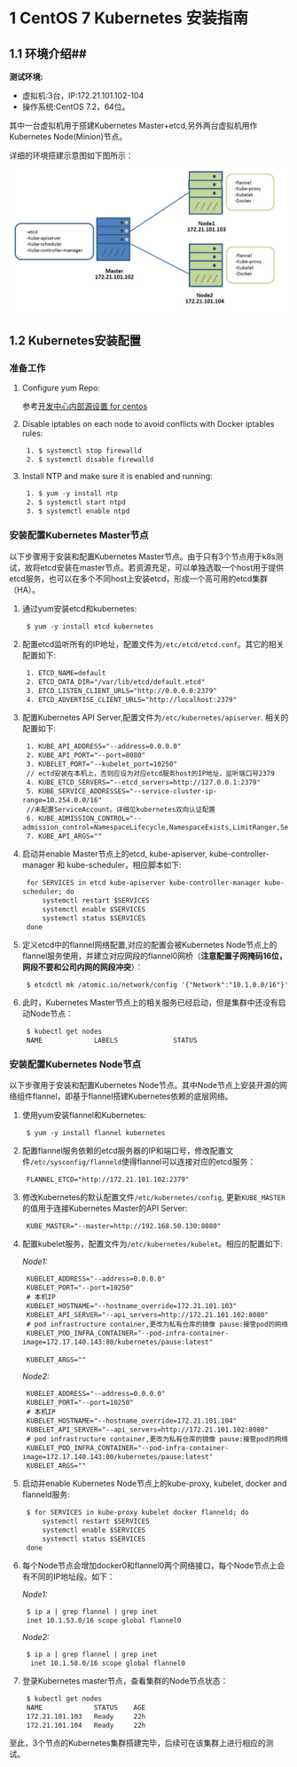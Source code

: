 # 1 CentOS 7 Kubernetes 安装指南 #

## 1.1 环境介绍##

**测试环境:**

- 虚拟机:3台，IP:172.21.101.102-104
- 操作系统:CentOS  7.2，64位。

其中一台虚拟机用于搭建Kubernetes Master+etcd,另外两台虚拟机用作Kubernetes Node(Minion)节点。

详细的环境搭建示意图如下图所示：
![](imgs/poc_env.JPG)

## 1.2 Kubernetes安装配置 ##

### 准备工作 ###
1. Configure yum Repo:
	
	参考[开发中心内部源设置 for centos](http://172.17.249.122/xhlin/mirrors/tree/master)

2. Disable iptables on each node to avoid conflicts with Docker iptables rules:


		1. $ systemctl stop firewalld
		2. $ systemctl disable firewalld
3. Install NTP and make sure it is enabled and running:
	
	
		1. $ yum -y install ntp
		2. $ systemctl start ntpd
		3. $ systemctl enable ntpd


### 安装配置Kubernetes Master节点 ###

以下步骤用于安装和配置Kubernetes Master节点。由于只有3个节点用于k8s测试，故将etcd安装在master节点。若资源充足，可以单独选取一个host用于提供etcd服务，也可以在多个不同host上安装etcd，形成一个高可用的etcd集群（HA）。

1. 通过yum安装etcd和kubernetes:

		$ yum -y install etcd kubernetes
2. 配置etcd监听所有的IP地址，配置文件为`/etc/etcd/etcd.conf`。其它的相关配置如下:

		1. ETCD_NAME=default
		2. ETCD_DATA_DIR="/var/lib/etcd/default.etcd"
		3. ETCD_LISTEN_CLIENT_URLS="http://0.0.0.0:2379"
		4. ETCD_ADVERTISE_CLIENT_URLS="http://localhost:2379"

3. 配置Kubernetes API Server,配置文件为`/etc/kubernetes/apiserver`. 相关的配置如下:

		1. KUBE_API_ADDRESS="--address=0.0.0.0"
		2. KUBE_API_PORT="--port=8080"
		3. KUBELET_PORT="--kubelet_port=10250"
		// ectd安装在本机上，否则应设为对应etcd服务host的IP地址，监听端口号2379
		4. KUBE_ETCD_SERVERS="--etcd_servers=http://127.0.0.1:2379"
		5. KUBE_SERVICE_ADDRESSES="--service-cluster-ip-range=10.254.0.0/16"
		//未配置ServiceAccount。详细见kubernetes双向认证配置
		6. KUBE_ADMISSION_CONTROL="--admission_control=NamespaceLifecycle,NamespaceExists,LimitRanger,SecurityContextDeny,ResourceQuota"
		7. KUBE_API_ARGS=""
4. 启动并enable Master节点上的etcd, kube-apiserver, kube-controller-manager 和 kube-scheduler，相应脚本如下:
		
		for SERVICES in etcd kube-apiserver kube-controller-manager kube-scheduler; do
		    systemctl restart $SERVICES
		    systemctl enable $SERVICES
		    systemctl status $SERVICES 
		done
5. 定义etcd中的flannel网络配置,对应的配置会被Kubernetes Node节点上的flannel服务使用，并建立对应网段的flannel0网桥（**注意配置子网掩码16位，网段不要和公司内网的网段冲突**）： 

		$ etcdctl mk /atomic.io/network/config '{"Network":"10.1.0.0/16"}'
6. 此时，Kubernetes Master节点上的相关服务已经启动，但是集群中还没有启动Node节点：

		$ kubectl get nodes
		NAME             LABELS              STATUS


### 安装配置Kubernetes Node节点 ###

以下步骤用于安装和配置Kubernetes Node节点。其中Node节点上安装开源的网络组件flannel，即基于flannel搭建Kubernetes依赖的底层网络。

1. 使用yum安装flannel和Kubernetes:

		$ yum -y install flannel kubernetes
2. 配置flannel服务依赖的etcd服务器的IP和端口号，修改配置文件`/etc/sysconfig/flanneld`使得flannel可以连接对应的etcd服务： 

		FLANNEL_ETCD="http://172.21.101.102:2379"
3. 修改Kubernetes的默认配置文件`/etc/kubernetes/config`, 更新`KUBE_MASTER`的值用于连接Kubernetes Master的API Server: 

		KUBE_MASTER="--master=http://192.168.50.130:8080"
4. 配置kubelet服务，配置文件为`/etc/kubernetes/kubelet`。相应的配置如下:

	*Node1:*
	
		KUBELET_ADDRESS="--address=0.0.0.0"
		KUBELET_PORT="--port=10250"
		# 本机IP
		KUBELET_HOSTNAME="--hostname_override=172.21.101.103"
		KUBELET_API_SERVER="--api_servers=http://172.21.101.102:8080"
		# pod infrastructure container,更改为私有仓库的镜像 pause:接管pod的网络
		KUBELET_POD_INFRA_CONTAINER="--pod-infra-container-image=172.17.140.143:80/kubernetes/pause:latest"

		KUBELET_ARGS=""
	
	*Node2:*
	
		KUBELET_ADDRESS="--address=0.0.0.0"
		KUBELET_PORT="--port=10250"
		# 本机IP
		KUBELET_HOSTNAME="--hostname_override=172.21.101.104"
		KUBELET_API_SERVER="--api_servers=http://172.21.101.102:8080"
		# pod infrastructure container,更改为私有仓库的镜像 pause:接管pod的网络
		KUBELET_POD_INFRA_CONTAINER="--pod-infra-container-image=172.17.140.143:80/kubernetes/pause:latest"
		KUBELET_ARGS=""


5. 启动并enable Kubernetes Node节点上的kube-proxy, kubelet, docker and flanneld服务:

		$ for SERVICES in kube-proxy kubelet docker flanneld; do
		    systemctl restart $SERVICES
		    systemctl enable $SERVICES
		    systemctl status $SERVICES 
		done
6. 每个Node节点会增加docker0和flannel0两个网络接口，每个Node节点上会有不同的IP地址段。如下：

	*Node1:*
	
		$ ip a | grep flannel | grep inet
		inet 10.1.53.0/16 scope global flannel0
	*Node2:*
	
		$ ip a | grep flannel | grep inet
		 inet 10.1.58.0/16 scope global flannel0


6. 登录Kubernetes master节点，查看集群的Node节点状态：

		$ kubectl get nodes
		NAME             STATUS    AGE
		172.21.101.103   Ready     22h
		172.21.101.104   Ready     22h

至此，3个节点的Kubernetes集群搭建完毕，后续可在该集群上进行相应的测试。

 

